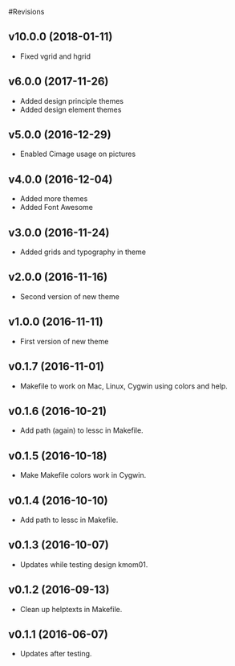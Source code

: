 #Revisions

v10.0.0 (2018-01-11)
-------------------------------

* Fixed vgrid and hgrid

v6.0.0 (2017-11-26)
-------------------------------

* Added design principle themes
* Added design element themes

v5.0.0 (2016-12-29)
-------------------------------

* Enabled Cimage usage on pictures

v4.0.0 (2016-12-04)
-------------------------------

* Added more themes
* Added Font Awesome

v3.0.0 (2016-11-24)
-------------------------------

* Added grids and typography in theme

v2.0.0 (2016-11-16)
-------------------------------

* Second version of new theme

v1.0.0 (2016-11-11)
-------------------------------

* First version of new theme

v0.1.7 (2016-11-01)
-------------------------------

* Makefile to work on Mac, Linux, Cygwin using colors and help.


v0.1.6 (2016-10-21)
-------------------------------

* Add path (again) to lessc in Makefile.


v0.1.5 (2016-10-18)
-------------------------------

* Make Makefile colors work in Cygwin.


v0.1.4 (2016-10-10)
-------------------------------

* Add path to lessc in Makefile.


v0.1.3 (2016-10-07)
-------------------------------

* Updates while testing design kmom01.


v0.1.2 (2016-09-13)
-------------------------------

* Clean up helptexts in Makefile.


v0.1.1 (2016-06-07)
-------------------------------

* Updates after testing.

